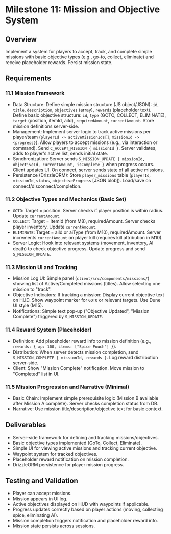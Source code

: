 # Milestone 11: Mission and Objective System

## Overview
Implement a system for players to accept, track, and complete simple missions with basic objective types (e.g., go-to, collect, eliminate) and receive placeholder rewards. Persist mission state.

## Requirements

### 11.1 Mission Framework
- Data Structure: Define simple mission structure (JS object/JSON): `id`, `title`, `description`, `objectives` (array), `rewards` (placeholder text). Define basic objective structure: `id`, `type` (GOTO, COLLECT, ELIMINATE), `target` (position, itemId, aiId), `requiredAmount`, `currentAmount`. Store mission definitions server-side.
- Management: Implement server logic to track active missions per player/team (`playerId -> activeMissionIds[]`, `missionId -> {progress}`). Allow players to accept missions (e.g., via interaction or command). Send `C_ACCEPT_MISSION { missionId }`. Server validates, adds to player's active list, sends initial state.
- Synchronization: Server sends `S_MISSION_UPDATE { missionId, objectiveId, currentAmount, isComplete }` when progress occurs. Client updates UI. On connect, server sends state of all active missions.
- Persistence (DrizzleORM): Store `player_missions` table (`playerId`, `missionId`, `status`, `objectiveProgress` [JSON blob]). Load/save on connect/disconnect/completion.

### 11.2 Objective Types and Mechanics (Basic Set)
- `GOTO`: Target = position. Server checks if player position is within radius. Update `currentAmount`.
- `COLLECT`: Target = itemId (from M8), requiredAmount. Server checks player inventory. Update `currentAmount`.
- `ELIMINATE`: Target = aiId or aiType (from M10), requiredAmount. Server increments `currentAmount` on player kill (requires kill attribution in M10).
- Server Logic: Hook into relevant systems (movement, inventory, AI death) to check objective progress. Update progress and send `S_MISSION_UPDATE`.

### 11.3 Mission UI and Tracking
- Mission Log UI: Simple panel (`client/src/components/missions/`) showing list of Active/Completed missions (titles). Allow selecting one mission to "track".
- Objective Indicators: If tracking a mission: Display current objective text on HUD. Show waypoint marker for `GOTO` or relevant targets. Use Dune UI style (M15).
- Notifications: Simple text pop-up ("Objective Updated", "Mission Complete") triggered by `S_MISSION_UPDATE`.

### 11.4 Reward System (Placeholder)
- Definition: Add placeholder reward info to mission definition (e.g., `rewards: { xp: 100, items: ["Spice Pouch"] }`).
- Distribution: When server detects mission completion, send `S_MISSION_COMPLETE { missionId, rewards }`. Log reward distribution server-side.
- Client: Show "Mission Complete" notification. Move mission to "Completed" list in UI.

### 11.5 Mission Progression and Narrative (Minimal)
- Basic Chain: Implement simple prerequisite logic (Mission B available after Mission A complete). Server checks completion status from DB.
- Narrative: Use mission title/description/objective text for basic context.

## Deliverables
- Server-side framework for defining and tracking missions/objectives.
- Basic objective types implemented (GoTo, Collect, Eliminate).
- Simple UI for viewing active missions and tracking current objective.
- Waypoint system for tracked objectives.
- Placeholder reward notification on mission completion.
- DrizzleORM persistence for player mission progress.

## Testing and Validation
- Player can accept missions.
- Mission appears in UI log.
- Active objectives displayed on HUD with waypoints if applicable.
- Progress updates correctly based on player actions (moving, collecting spice, eliminating AI).
- Mission completion triggers notification and placeholder reward info.
- Mission state persists across sessions.